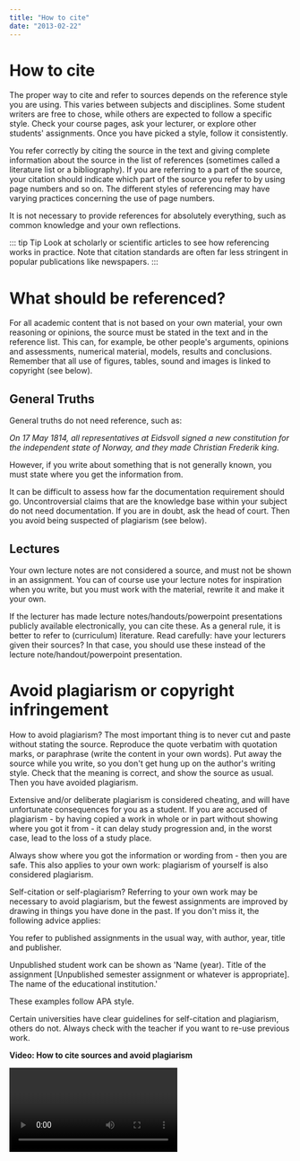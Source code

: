 ```yaml
---
title: "How to cite"
date: "2013-02-22"
---
```


# How to cite

The proper way to cite and refer to sources depends on the reference style you are using. This varies between subjects and disciplines. Some student writers are free to chose, while others are expected to follow a specific style. Check your course pages, ask your lecturer, or explore other students' assignments. Once you have picked a style, follow it consistently. 

You refer correctly by citing the source in the text and giving complete information about the source in the list of references (sometimes called a literature list or a bibliography). If you are referring to a part of the source, your citation should indicate which part of the source you refer to by using page numbers and so on. The different styles of referencing may have varying practices concerning the use of page numbers. 

It is not necessary to provide references for absolutely everything, such as common knowledge and your own reflections. 

::: tip Tip
Look at scholarly or scientific articles to see how referencing works in practice. Note that citation standards are often far less stringent in popular publications like newspapers.
:::

# What should be referenced?

For all academic content that is not based on your own material, your own reasoning or opinions, the source must be stated in the text and in the reference list. This can, for example, be other people's arguments, opinions and assessments, numerical material, models, results and conclusions. Remember that all use of figures, tables, sound and images is linked to copyright (see below).

## General Truths

General truths do not need reference, such as:

_On 17 May 1814, all representatives at Eidsvoll signed a new constitution for the independent state of Norway, and they made Christian Frederik king._

However, if you write about something that is not generally known, you must state where you get the information from.

It can be difficult to assess how far the documentation requirement should go. Uncontroversial claims that are the knowledge base within your subject do not need documentation. If you are in doubt, ask the head of court. Then you avoid being suspected of plagiarism (see below).

## Lectures

Your own lecture notes are not considered a source, and must not be shown in an assignment. You can of course use your lecture notes for inspiration when you write, but you must work with the material, rewrite it and make it your own.

If the lecturer has made lecture notes/handouts/powerpoint presentations publicly available electronically, you can cite these. As a general rule, it is better to refer to (curriculum) literature. Read carefully: have your lecturers given their sources? In that case, you should use these instead of the lecture note/handout/powerpoint presentation.

# Avoid plagiarism or copyright infringement

How to avoid plagiarism? The most important thing is to never cut and paste without stating the source. Reproduce the quote verbatim with quotation marks, or paraphrase (write the content in your own words). Put away the source while you write, so you don't get hung up on the author's writing style. Check that the meaning is correct, and show the source as usual. Then you have avoided plagiarism.

Extensive and/or deliberate plagiarism is considered cheating, and will have unfortunate consequences for you as a student. If you are accused of plagiarism - by having copied a work in whole or in part without showing where you got it from - it can delay study progression and, in the worst case, lead to the loss of a study place.

Always show where you got the information or wording from - then you are safe. This also applies to your own work: plagiarism of yourself is also considered plagiarism.

Self-citation or self-plagiarism? Referring to your own work may be necessary to avoid plagiarism, but the fewest assignments are improved by drawing in things you have done in the past. If you don't miss it, the following advice applies:

You refer to published assignments in the usual way, with author, year, title and publisher.

Unpublished student work can be shown as 'Name (year). Title of the assignment [Unpublished semester assignment or whatever is appropriate]. The name of the educational institution.'

These examples follow APA style.

Certain universities have clear guidelines for self-citation and plagiarism, others do not. Always check with the teacher if you want to re-use previous work.

**Video: How to cite sources and avoid plagiarism**

<Video id="esfZOcBIB6w" title="How to cite sources and avoid plagiarism" />


## Copyright

Copyright is the right the creator of an intellectual work has to the work. The intellectual work can be a literary, scientific or artistic work, and the creator is called the author. Copyright is regulated in the 2018 Copyright Act, also known as the [Intellectual Property Act](https://lovdata.no/dokument/NL/lov/2018-06-15-40). The main rule in the Copyright Act is that the author has the exclusive right to produce a copy of the work and to make it available to others. This economic right lasts for 70 years after the originator has passed away, and then the work becoms public domain, as it is called.

In addition to the financial right of control that the author has, comes the ideal one - that is, the right to be named and protected against the intellectual work being used in an offensive way. Note that the ideal right does not expire. Violation of applicable copyright rules can have unfortunate consequences. Plagiarism is presenting others' results, thoughts, ideas or formulations as if they were one's own. This is considered intellectual theft according to the [Copyright Act](https://lovdata.no/dokument/NL/lov/2018-06-15-40). 

For more on copyright, see [DelRett](https://delrett.no/), which is a public guidance service on copyright.


# References and quotations

Academic publications have formal rules for citation and referencing that vary between different fields, journals, and so on. There are, for example, standard abbreviatons that are commonly used in citations. 

::: details Abbreviations 

There are some standard abbreviations that are used when citing sources. Below is a list of some of the most common abbreviations. Remember that all abbreviations should have a period/full stop after them.
- **v.** Volume 
- **anon.** Anonymous. Unknown author
- **c.** Circa. Used when approximating a date, for example c.1978
- **et al.** And others. Used to shorten a list of authors e.g. Smith et al.
- **ch.** Chapter 
- **ed(s).** Editor(s)
- **p.** Page or pp. Pages
- **n.d.** No date. Used for sources without a given publication date
::: 

Below you will find some examples of direct and indirect citations using the APA style.

## Quotations 

When you use an excerpt from a text in your own text, it is a quotation. There are several ways to do this. The examples below are based on the referencing style APA 7th edition.


### Direct quotations 
In a direct quotation, you reproduce exactly (word for word, including emphasis, etc.) what another author has written. Excerpts consisting of less than 40 words (or three lines) are typed directly into your text and indicated by quotation marks ('blah' or "blah").

::: eksempel Example

'Students (and researchers) in the social sciences and humanities must write within an academic genre. The distinctive feature of this genre is _discussion_' (Førland, 1996, p.11).

Source: Førland, T.E. (1996). _Drøft! Lærebok i oppgaveskriving_. Oslo: Gyldendal.
::: 

Quotations of more than 40 words (in the APA style) should be placed in their own indented paragraph. In this case, quotation marks are not used.

### Paraphrasing 

When citing an author, you may wish to reformulate their ideas using your own words. This form of indirect quotation can help create a better flow in your text. When you paraphrase, you are rephrasing what another author has written. You should change both the words and the word order, and rewrite what they have said using your own language. However, you should be careful that you are not changing the underlying ideas in any way, and that the meaning of the original text is retained. 

::: eksempel Example 

Førland (1996, p. 11) points out that students within the human sciences must learn to write in an academic genre. 

The academic genre is characterised by discussion, and all students with the human sciences must learn to use it according to Førland (1996, p. 11).
::: 

### Making changes to a quotation 

Just as with paraphrasing, sometimes it might be necessary to make smaller changes to a quotation. Examples of such changes might be removing parts that are unnecessary for your argument or adding words to help the reader understand the context of the quote. The main principle when making changes is that all additions or omissions should be emphasised. If you have a long citation with irrelevant passages, it may be appropriate to completely remove parts of the citation. This must be clearly marked, for example with an ellipsis (three dots) in square brackets […] or normal parentheses (…). Omissions of just one or two words can be marked with just an ellipsis and no brackets, while parentheses should be used for longer omissions.  

::: eksempel Example
'Students ... must write within an academic genre. The distinctive feature of this genre is _discussion_' (Førland, 1996, p. 11).
::: 

If you want to add or replace something in a citation, this should be highlighted by using brackets.

::: eksempel Example
'Students (and researchers) [in the human sciences] must write within an academic genre' (Førland, 1996, p.11). 
::: 

If you add or remove italics in the quotation, add 'emphasis added' or 'emphasis removed' after the page number. 

::: eksempel Example 

'Students (and researchers) in the social sciences and humanities must write within an academic genre. The distinctive feature of this genre is discussion' (Førland, 1996, p.11, emphasis removed).
::: 

In case of errata in the original, this can be marked by the Latin '\[_sic._\]', which means 'thus was it written'. _Sic._ can also mean that the quotation is unusual, but correctly reproduced.


### Secondary references
As a rule, you should only cite from works that you have read. However, if the original source is not available, or is written in a language that you do not understand, you can refer to others’ use of it:

::: eksempel Example

Beck and Beck-Gemsheim referenced in Kloster (2003, p.4) talk about three stages that women and men have gone through in the move from a traditional to a modern society.
There are three stages that the relationship between women and men have gone through in the move from a traditional to a modern society (Beck & Beck-Gemsheim in Kloster, 2003, p.4).

:::

### Notes and appendices
- Limit use of notes.
- Notes can be used for additional information that does not fit naturally with the rest of your text. They provide information that is not essential for understanding the main content.
- You can choose between footnotes at the bottom of a page, or endnotes at the back of the chapter/assignment. Notes are normally set in a smaller font size than the main text.
- Exactly how you make references to notes will depend on what referencing style you are using. 
- Appendices can be tables or figures which are included in the assignment, questionnaires, observation forms, interview guides and other such additions which are not included in the main body of your text. Appendices must be numbered and included after the reference list.

### Tools for managing references
For longer assignments such as a bachelor or master thesis, you may be able to manage your references more effectively with the use of a reference management system such as EndNote, ReferenceManager, Zotero or Mendeley. The reference tool will automatically create a reference list for the references in your text. You can also easily change your choice of referencing style if needed. Check with student services what reference management systems you have access to in your institution. Zotero and Mendeley are free and available to anyone.

***Exporting your references from a database***
Instead of copying references, you can often export them directly from the database where you found them. This will simplify the writing process and minimize errors in your referencing. 

## QUIZ: What type of reference is this?

<QuizEn v-bind:quizNum=2 />
